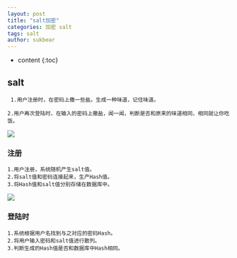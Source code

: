 ```yaml
---
layout: post
title: "salt加密"
categories: 加密 salt
tags: salt
author: sukbear
---
```

* content
{:toc}

## salt 
     1.用户注册时，在密码上撒一些盐。生成一种味道，记住味道。
  
    2.用户再次登陆时，在输入的密码上撒盐，闻一闻，判断是否和原来的味道相同，相同就让你吃饭。
  
![](https://raw.githubusercontent.com/sukbear/sukbear.github.io/master/images/salt.gif)

### 注册

    1.用户注册，系统随机产生salt值。 
    2.将salt值和密码连接起来，生产Hash值。 
    3.将Hash值和salt值分别存储在数据库中。 
    
![](https://raw.githubusercontent.com/sukbear/sukbear.github.io/master/images/salt1.gif)

### 登陆时
    1.系统根据用户名找到与之对应的密码Hash。 
    2.将用户输入密码和salt值进行散列。 
    3.判断生成的Hash值是否和数据库中Hash相同。
